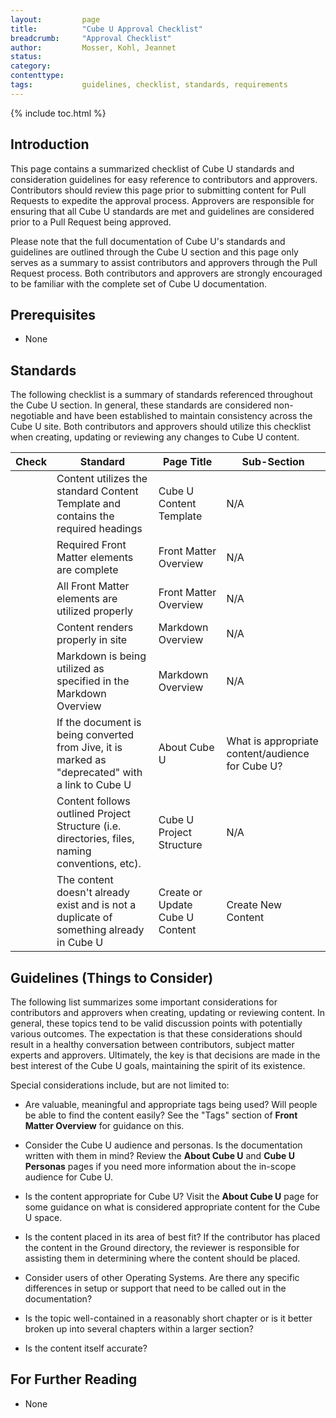 ```yaml
---
layout:         page
title:          "Cube U Approval Checklist"
breadcrumb:     "Approval Checklist"
author:         Mosser, Kohl, Jeannet
status:
category:
contenttype:
tags:           guidelines, checklist, standards, requirements
---
```


{% include toc.html %}

## Introduction

This page contains a summarized checklist of Cube U standards and consideration guidelines for easy reference to contributors and
approvers.  Contributors should review this page prior to submitting content for Pull Requests to expedite the approval process. Approvers
are responsible for ensuring that all Cube U standards are met and guidelines are considered prior to a Pull Request being approved.

Please note that the full documentation of Cube U's standards and guidelines are outlined through the Cube U section and this page
only serves as a summary to assist contributors and approvers through the Pull Request process. Both contributors and approvers
are strongly encouraged to be familiar with the complete set of Cube U documentation.

## Prerequisites

* None

## Standards

The following checklist is a summary of standards referenced throughout the Cube U section. In general, these standards are
considered non-negotiable and have been established to maintain consistency across the Cube U site. Both contributors and approvers
should utilize this checklist when creating, updating or reviewing any changes to Cube U content.

|Check | Standard | Page Title | Sub-Section  |
|------|-------|--------|------|
||Content utilizes the standard Content Template and contains the required headings |Cube U Content Template |N/A |
||Required Front Matter elements are complete |Front Matter Overview |N/A |
||All Front Matter elements are utilized properly |Front Matter Overview |N/A |
||Content renders properly in site |Markdown Overview |N/A |
||Markdown is being utilized as specified in the Markdown Overview |Markdown Overview |N/A |
||If the document is being converted from Jive, it is marked as "deprecated" with a link to Cube U |About Cube U |What is appropriate content/audience for Cube U?|
||Content follows outlined Project Structure (i.e. directories,  files, naming conventions, etc). |Cube U Project Structure |N/A |
||The content doesn't already exist and is not a duplicate of something already in Cube U |Create or Update Cube U Content|Create New Content|

## Guidelines (Things to Consider)

The following list summarizes some important considerations for contributors and approvers when creating, updating or reviewing content.
In general, these topics tend to be valid discussion points with potentially various outcomes. The expectation is that these considerations
should result in a healthy conversation between contributors, subject matter experts and approvers. Ultimately, the key is that
decisions are made in the best interest of the Cube U goals, maintaining the spirit of its existence.

Special considerations include, but are not limited to:

* Are valuable, meaningful and appropriate tags being used? Will people be able to find the content easily? See the "Tags" section of
**Front Matter Overview** for guidance on this.

* Consider the Cube U audience and personas. Is the documentation written with them in mind? Review the **About Cube U** and **Cube U Personas**
pages if you need more information about the in-scope audience for Cube U.

* Is the content appropriate for Cube U? Visit the **About Cube U** page for some guidance on what is considered appropriate
content for the Cube U space.

* Is the content placed in its area of best fit? If the contributor has placed the content in the Ground directory, the reviewer is
responsible for assisting them in determining where the content should be placed.

* Consider users of other Operating Systems.  Are there any specific differences in setup or support that need to be called out
in the documentation?

* Is the topic well-contained in a reasonably short chapter or is it better broken up into several chapters within a larger section?

* Is the content itself accurate?

## For Further Reading

* None